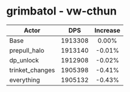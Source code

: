 # grimbatol - vw-cthun
| Actor | DPS | Increase |
|---|:---:|:---:|
|Base|1913308|0.00%|
|prepull_halo|1913140|-0.01%|
|dp_unlock|1912908|-0.02%|
|trinket_changes|1905398|-0.41%|
|everything|1905132|-0.43%|
